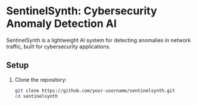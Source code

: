 # SentinelSynth: Cybersecurity Anomaly Detection AI

SentinelSynth is a lightweight AI system for detecting anomalies in network traffic, built for cybersecurity applications.

## Setup

1. Clone the repository:
   ```bash
   git clone https://github.com/your-username/sentinelsynth.git
   cd sentinelsynth